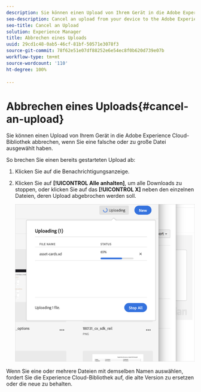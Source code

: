 ```yaml
---
description: Sie können einen Upload von Ihrem Gerät in die Adobe Experience Cloud-Bibliothek abbrechen, wenn Sie eine falsche oder zu große Datei ausgewählt haben.
seo-description: Cancel an upload from your device to the Adobe Experience Cloud Library if you selected the incorrect or too large of a file.
seo-title: Cancel an Upload
solution: Experience Manager
title: Abbrechen eines Uploads
uuid: 29cd1c48-0ab5-46cf-81bf-50571e3078f3
source-git-commit: 78f62e51e07df88252e6e54ec8f0b620d739e07b
workflow-type: tm+mt
source-wordcount: '110'
ht-degree: 100%

---
```



# Abbrechen eines Uploads{#cancel-an-upload}

Sie können einen Upload von Ihrem Gerät in die Adobe Experience Cloud-Bibliothek abbrechen, wenn Sie eine falsche oder zu große Datei ausgewählt haben.

So brechen Sie einen bereits gestarteten Upload ab:

1. Klicken Sie auf die Benachrichtigungsanzeige.
1. Klicken Sie auf **[!UICONTROL Alle anhalten]**, um alle Downloads zu stoppen, oder klicken Sie auf das **[!UICONTROL X]** neben den einzelnen Dateien, deren Upload abgebrochen werden soll.

   ![](assets/library_uploading_in_progress.png)

Wenn Sie eine oder mehrere Dateien mit demselben Namen auswählen, fordert Sie die Experience Cloud-Bibliothek auf, die alte Version zu ersetzen oder die neue zu behalten.
